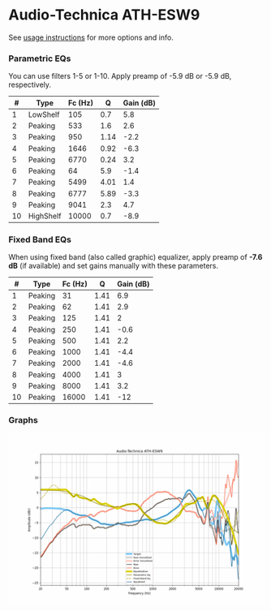 # Audio-Technica ATH-ESW9
See [usage instructions](https://github.com/jaakkopasanen/AutoEq#usage) for more options and info.

### Parametric EQs
You can use filters 1-5 or 1-10. Apply preamp of -5.9 dB or -5.9 dB, respectively.

|   # | Type      |   Fc (Hz) |    Q |   Gain (dB) |
|-----|-----------|-----------|------|-------------|
|   1 | LowShelf  |       105 | 0.7  |         5.8 |
|   2 | Peaking   |       533 | 1.6  |         2.6 |
|   3 | Peaking   |       950 | 1.14 |        -2.2 |
|   4 | Peaking   |      1646 | 0.92 |        -6.3 |
|   5 | Peaking   |      6770 | 0.24 |         3.2 |
|   6 | Peaking   |        64 | 5.9  |        -1.4 |
|   7 | Peaking   |      5499 | 4.01 |         1.4 |
|   8 | Peaking   |      6777 | 5.89 |        -3.3 |
|   9 | Peaking   |      9041 | 2.3  |         4.7 |
|  10 | HighShelf |     10000 | 0.7  |        -8.9 |

### Fixed Band EQs
When using fixed band (also called graphic) equalizer, apply preamp of **-7.6 dB** (if available) and set gains manually with these parameters.

|   # | Type    |   Fc (Hz) |    Q |   Gain (dB) |
|-----|---------|-----------|------|-------------|
|   1 | Peaking |        31 | 1.41 |         6.9 |
|   2 | Peaking |        62 | 1.41 |         2.9 |
|   3 | Peaking |       125 | 1.41 |         2   |
|   4 | Peaking |       250 | 1.41 |        -0.6 |
|   5 | Peaking |       500 | 1.41 |         2.2 |
|   6 | Peaking |      1000 | 1.41 |        -4.4 |
|   7 | Peaking |      2000 | 1.41 |        -4.6 |
|   8 | Peaking |      4000 | 1.41 |         3   |
|   9 | Peaking |      8000 | 1.41 |         3.2 |
|  10 | Peaking |     16000 | 1.41 |       -12   |

### Graphs
![](./Audio-Technica%20ATH-ESW9.png)
